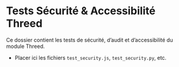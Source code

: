 # Tests Sécurité & Accessibilité Threed

Ce dossier contient les tests de sécurité, d’audit et d’accessibilité du module Threed.

- Placer ici les fichiers `test_security.js`, `test_security.py`, etc.
